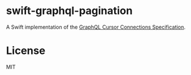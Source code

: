 # swift-graphql-pagination

A Swift implementation of the [GraphQL Cursor Connections Specification](https://relay.dev/graphql/connections.htm).


# License 

MIT
